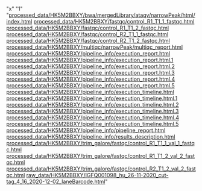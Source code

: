 "x"
"1" "<a href='https://neurogenomics.github.io/CUT_n_TAG/processed_data/HK5M2BBXY/bwa/mergedLibrary/ataqv/narrowPeak/html/index.html' target='blank'>processed_data/HK5M2BBXY/bwa/mergedLibrary/ataqv/narrowPeak/html/index.html</a>
<a href='https://neurogenomics.github.io/CUT_n_TAG/processed_data/HK5M2BBXY/fastqc/control_R1_T1_1_fastqc.html' target='blank'>processed_data/HK5M2BBXY/fastqc/control_R1_T1_1_fastqc.html</a>
<a href='https://neurogenomics.github.io/CUT_n_TAG/processed_data/HK5M2BBXY/fastqc/control_R1_T1_2_fastqc.html' target='blank'>processed_data/HK5M2BBXY/fastqc/control_R1_T1_2_fastqc.html</a>
<a href='https://neurogenomics.github.io/CUT_n_TAG/processed_data/HK5M2BBXY/fastqc/control_R2_T1_1_fastqc.html' target='blank'>processed_data/HK5M2BBXY/fastqc/control_R2_T1_1_fastqc.html</a>
<a href='https://neurogenomics.github.io/CUT_n_TAG/processed_data/HK5M2BBXY/fastqc/control_R2_T1_2_fastqc.html' target='blank'>processed_data/HK5M2BBXY/fastqc/control_R2_T1_2_fastqc.html</a>
<a href='https://neurogenomics.github.io/CUT_n_TAG/processed_data/HK5M2BBXY/multiqc/narrowPeak/multiqc_report.html' target='blank'>processed_data/HK5M2BBXY/multiqc/narrowPeak/multiqc_report.html</a>
<a href='https://neurogenomics.github.io/CUT_n_TAG/processed_data/HK5M2BBXY/pipeline_info/execution_report.html' target='blank'>processed_data/HK5M2BBXY/pipeline_info/execution_report.html</a>
<a href='https://neurogenomics.github.io/CUT_n_TAG/processed_data/HK5M2BBXY/pipeline_info/execution_report.html.1' target='blank'>processed_data/HK5M2BBXY/pipeline_info/execution_report.html.1</a>
<a href='https://neurogenomics.github.io/CUT_n_TAG/processed_data/HK5M2BBXY/pipeline_info/execution_report.html.2' target='blank'>processed_data/HK5M2BBXY/pipeline_info/execution_report.html.2</a>
<a href='https://neurogenomics.github.io/CUT_n_TAG/processed_data/HK5M2BBXY/pipeline_info/execution_report.html.3' target='blank'>processed_data/HK5M2BBXY/pipeline_info/execution_report.html.3</a>
<a href='https://neurogenomics.github.io/CUT_n_TAG/processed_data/HK5M2BBXY/pipeline_info/execution_report.html.4' target='blank'>processed_data/HK5M2BBXY/pipeline_info/execution_report.html.4</a>
<a href='https://neurogenomics.github.io/CUT_n_TAG/processed_data/HK5M2BBXY/pipeline_info/execution_report.html.5' target='blank'>processed_data/HK5M2BBXY/pipeline_info/execution_report.html.5</a>
<a href='https://neurogenomics.github.io/CUT_n_TAG/processed_data/HK5M2BBXY/pipeline_info/execution_timeline.html' target='blank'>processed_data/HK5M2BBXY/pipeline_info/execution_timeline.html</a>
<a href='https://neurogenomics.github.io/CUT_n_TAG/processed_data/HK5M2BBXY/pipeline_info/execution_timeline.html.1' target='blank'>processed_data/HK5M2BBXY/pipeline_info/execution_timeline.html.1</a>
<a href='https://neurogenomics.github.io/CUT_n_TAG/processed_data/HK5M2BBXY/pipeline_info/execution_timeline.html.2' target='blank'>processed_data/HK5M2BBXY/pipeline_info/execution_timeline.html.2</a>
<a href='https://neurogenomics.github.io/CUT_n_TAG/processed_data/HK5M2BBXY/pipeline_info/execution_timeline.html.3' target='blank'>processed_data/HK5M2BBXY/pipeline_info/execution_timeline.html.3</a>
<a href='https://neurogenomics.github.io/CUT_n_TAG/processed_data/HK5M2BBXY/pipeline_info/execution_timeline.html.4' target='blank'>processed_data/HK5M2BBXY/pipeline_info/execution_timeline.html.4</a>
<a href='https://neurogenomics.github.io/CUT_n_TAG/processed_data/HK5M2BBXY/pipeline_info/execution_timeline.html.5' target='blank'>processed_data/HK5M2BBXY/pipeline_info/execution_timeline.html.5</a>
<a href='https://neurogenomics.github.io/CUT_n_TAG/processed_data/HK5M2BBXY/pipeline_info/pipeline_report.html' target='blank'>processed_data/HK5M2BBXY/pipeline_info/pipeline_report.html</a>
<a href='https://neurogenomics.github.io/CUT_n_TAG/processed_data/HK5M2BBXY/pipeline_info/results_description.html' target='blank'>processed_data/HK5M2BBXY/pipeline_info/results_description.html</a>
<a href='https://neurogenomics.github.io/CUT_n_TAG/processed_data/HK5M2BBXY/trim_galore/fastqc/control_R1_T1_1_val_1_fastqc.html' target='blank'>processed_data/HK5M2BBXY/trim_galore/fastqc/control_R1_T1_1_val_1_fastqc.html</a>
<a href='https://neurogenomics.github.io/CUT_n_TAG/processed_data/HK5M2BBXY/trim_galore/fastqc/control_R1_T1_2_val_2_fastqc.html' target='blank'>processed_data/HK5M2BBXY/trim_galore/fastqc/control_R1_T1_2_val_2_fastqc.html</a>
<a href='https://neurogenomics.github.io/CUT_n_TAG/processed_data/HK5M2BBXY/trim_galore/fastqc/control_R2_T1_2_val_2_fastqc.html' target='blank'>processed_data/HK5M2BBXY/trim_galore/fastqc/control_R2_T1_2_val_2_fastqc.html</a>
<a href='https://neurogenomics.github.io/CUT_n_TAG/raw_data/HK5M2BBXY/IGFQ001098_hu_26-11-2020_cut-tag_4_16_2020-12-02_laneBarcode.html' target='blank'>raw_data/HK5M2BBXY/IGFQ001098_hu_26-11-2020_cut-tag_4_16_2020-12-02_laneBarcode.html</a>"
